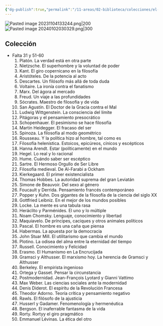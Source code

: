 ```yaml
---
{"dg-publish":true,"permalink":"/11-areas/02-biblioteca/colecciones/el-comercio-descubrir-la-filosofia/","noteIcon":""}
---
```


![Pasted image 20231104133244.png|200](/img/user/02%20Image/Pasted%20image%2020231104133244.png) 
![Pasted image 20240102030329.png|300](/img/user/11%20%C3%81reas%20%E2%9A%99/02%20Biblioteca/Colecciones/%F0%9F%92%BE%20Adjuntos/Pasted%20image%2020240102030329.png)
## Colección
- Falta 31 y 51-60
	1. Platón. La verdad está en otra parte
	2. Nietzsche. El superhombre y la voluntad de poder
	3. Kant. El giro copernicano en la filosofía
	4. Aristóteles. De la potencia al acto
	5. Descartes. Un filósofo más allá de toda duda
	6. Voltaire. La ironía contra el fanatismo
	7. Marx. Del ágora al mercado
	8. Freud. Un viaje a las profundidades
	9. Sócrates. Maestro de filosofía y de vida
	10. San Agustín. El Doctor de la Gracia contra el Mal
	11. Ludwig Wittgenstein. La consciencia del límite
	12. Pitágoras y el pensamiento presocrático
	13. Schopenhauer. El pesimismo se hace filosofía
	14. Martin Heidegger. El fracaso del ser
	15. Spinoza. La filosofía al modo geométrico
	16. Rousseau. Y la política hizo al hombre, tal como es
	17. Filosofía helenística. Estoicos, epicúreos, cínicos y escépticos
	18. Hanna Arendt. Estar (políticamente) en el mundo
	19. Hegel. Lo real y lo racional
	20. Hume. Cuándo saber ser escéptico
	21. Sartre. El Hermoso Orgullo de Ser Libre
	22. Filosofía medieval. De Al-Farabi a Ockham
	23. Kierkegaard. El primer existencialista
	24. Thomas Hobbes. La autoridad suprema del gran Leviatán
	25. Simone de Beauvoir. Del sexo al género
	26. Foucault y Derrida. Pensamiento francés contemporáneo
	27. Popper y Kuhn. Dos gigantes de la filosofía de la ciencia del siglo XX
	28. Gottfried Leibniz. En el mejor de los mundos posibles
	29. Locke. La mente es una tabula rasa
	30. Heráclito y Parménides. El uno y lo múltiple
	31. Noam Chomsky. Lenguaje, conocimiento y libertad
	32. Maquiavelo. De príncipes, caciques y otros animales políticos
	33. Pascal. El hombre es una caña que piensa
	34. Habermas. La apuesta por la democracia
	35. John Stuar Mill. El utilitarismo que cambia el mundo
	36. Plotino. La odisea del alma entre la eternidad del tiempo
	37. Russell. Conocimiento y Felicidad
	38. Erasmo. El Humanismo en La Encrucijada
	39. Gramsci y Althusser. El marxismo hoy. La herencia de Gramsci y Althusser
	40. Berkeley. El empirista ingenioso
	41. Ortega y Gasset. Pensar la circunstancia
	42. Postmodernidad. Jean-François Lyotard y Gianni Vattimo
	43. Max Weber. Las ciencias sociales ante la modernidad
	44. Denis Diderot. El espíritu de la Revolución Francesa
	45. Theodor Adorno. Teoría crítica y pensamiento negativo
	46. Rawls. El filósofo de la ajusticia
	47. Husserl y Gadamer. Fenomenología y hermenéutica
	48. Bergson. El inaferrable fantasma de la vida
	49. Rorty. Rortyy el giro pragmático
	50. Emmanuel Lévinas. La ética del otro

